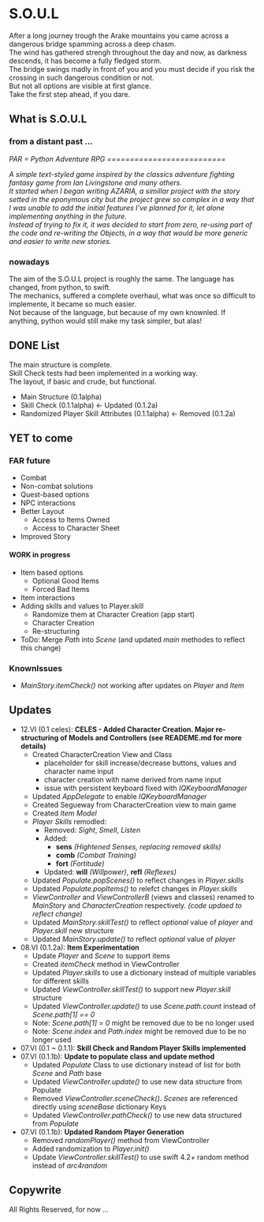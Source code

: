 # S.O.U.L

After a long journey trough the Arake mountains you came across a dangerous bridge spamming across a deep chasm.<br />
The wind has gathered strengh throughout the day and now, as darkness descends, it has become a fully fledged storm.<br />
The bridge swings madly in front of you and you must decide if you risk the crossing in such dangerous condition or not.<br />
But not all options are visible at first glance.<br />
Take the first step ahead, if you dare.


## What is S.O.U.L
### from a distant past ...

*PAR = Python Adventure RPG*
*==========================*

*A simple text-styled game inspired by the classics adventure fighting fantasy game from Ian Livingstone and many others.<br />
It started when I began writing AZARIA, a simillar project with the story setted in the eponymous city but the project grew so complex in a way that I was unable to add the initial features I've planned for it, let alone implementing anything in the future.<br />
Instead of trying to fix it, it was decided to start from zero, re-using part of the code and re-writing the Objects, in a way that would be more generic and easier to write new stories.*

### nowadays

The aim of the S.O.U.L project is roughly the same.
The language has changed, from python, to swift.<br />
The mechanics, suffered a complete overhaul, what was once so difficult to implemente, it became so much easier.<br />
Not because of the language, but because of my own knownled. If anything, python would still make my task simpler, but alas!


## DONE List
The main structure is complete.<br />
Skill Check tests had been implemented in a working way.<br />
The layout, if basic and crude, but functional.<br />
- Main Structure (0.1alpha)
- Skill Check (0.1.1alpha) <- Updated (0.1.2a)
- Randomized Player Skill Attributes (0.1.1alpha) <- Removed (0.1.2a)

## YET to come 

### FAR future
- Combat
- Non-combat solutions
- Quest-based options
- NPC interactions
- Better Layout
  - Access to Items Owned
  - Access to Character Sheet
- Improved Story

#### WORK in progress
- Item based options
  - Optional Good Items
  - Forced Bad Items
- Item interactions
- Adding skills and values to Player.skill
  - Randomize them at Character Creation (app start)
  - Character Creation
  - Re-structuring
- ToDo: Merge *Path* into *Scene* (and updated *main* methodes to reflect this change) 

### KnownIssues
  - *MainStory.itemCheck()* not working after updates on *Player* and *Item*

## Updates
- 12.VI (0.1 celes): **CELES - Added Character Creation. Major re-structuring of Models and Controllers (see READEME.md for more details)**
  - Created CharacterCreation View and Class
    - placeholder for skill increase/decrease buttons, values and character name input
    - character creation with name derived from name input
    - issue with persistent keyboard fixed with *IQKeyboardManager*
  - Updated *AppDelegate* to enable *IQKeyboardManager*
  - Created Segueway from CharacterCreation view to main game
  - Created *Item Model*
  - *Player Skills* remodled:
    - Removed: *Sight*, *Smell*, *Listen*
    - Added: 
      - **sens** *(Hightened Senses, replacing removed skills)* 
      - **comb** *(Combat Training)*
      - **fort** *(Fortitude)*
    - Updated: **will** *(Willpower)*, **refl** *(Reflexes)*
  - Updated *Populate.popScenes()* to reflect changes in *Player.skills*
  - Updated *Populate.popItems()* to relefct changes in *Player.skills*
  - *ViewController* and *ViewControllerB* (views and classes) renamed to *MainStory* and *CharacterCreation* respectively. *(code updaed to reflect change)*
  - Updated *MainStory.skillTest()* to reflect *optional* value of *player* and *Player.skill* new structure
  - Updated *MainStory.update()* to reflect *optional* value of *player*
- 08.VI (0.1.2a): **Item Experimentation**
  - Update *Player* and *Scene* to support items
  - Created *itemCheck* method in ViewController
  - Updated *Player.skills* to use a dictionary instead of multiple variables for different skills
  - Updated *ViewController.skillTest()* to support new *Player.skill* structure
  - Updated *ViewController.update()* to use *Scene.path.count* instead of *Scene.path[1] == 0*
  - Note: *Scene.path[1] = 0* might be removed due to be no longer used
  - Note: *Scene.index* and *Path.index* might be removed due to be no longer used
- 07.VI (0.1 ~ 0.1.1): **Skill Check and Random Player Skills implemented**
- 07.VI (0.1.1b): **Update to populate class and update method**
  - Updated *Populate* Class to use dictionary instead of list for both *Scene* and *Path* base
  - Updated *ViewController.update()* to use new data structure from Populate
  - Removed *ViewController.sceneCheck()*. *Scenes* are referenced directly using *sceneBase* dictionary Keys
  - Updated *ViewController.pathCheck()* to use new data structured from *Populate*
- 07.VI (0.1.1b): **Updated Random Player Generation**
  - Removed *randomPlayer()* method from ViewController
  - Added randomization to *Player.init()*
  - Update *ViewController.skillTest()* to use swift 4.2+ random method instead of *arc4random*
 

## Copywrite
All Rights Reserved, for now ...
